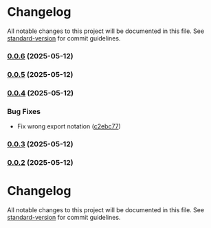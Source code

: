# Changelog

All notable changes to this project will be documented in this file. See [standard-version](https://github.com/conventional-changelog/standard-version) for commit guidelines.

### [0.0.6](https://github.com/antify/default-template/compare/v0.0.5...v0.0.6) (2025-05-12)

### [0.0.5](https://github.com/antify/default-template/compare/v0.0.4...v0.0.5) (2025-05-12)

### [0.0.4](https://github.com/antify/default-template/compare/v0.0.3...v0.0.4) (2025-05-12)


### Bug Fixes

* Fix wrong export notation ([c2ebc77](https://github.com/antify/default-template/commit/c2ebc77b8c8675132981e81cf8da036ddddcc43c))

### [0.0.3](https://github.com/antify/default-template/compare/v0.0.2...v0.0.3) (2025-05-12)

### [0.0.2](https://github.com/antify/default-template/compare/v0.0.1...v0.0.2) (2025-05-12)

# Changelog

All notable changes to this project will be documented in this file. See [standard-version](https://github.com/conventional-changelog/standard-version) for commit guidelines.

